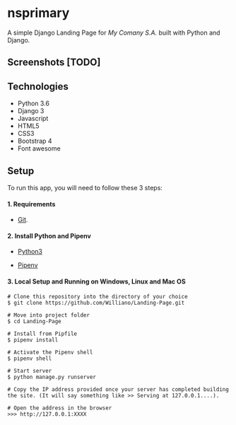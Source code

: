 # nsprimary

A simple Django Landing Page for *My Comany S.A.* built with Python and Django.

## Screenshots [TODO]



## Technologies
* Python 3.6
* Django 3
* Javascript
* HTML5
* CSS3 
* Bootstrap 4
* Font awesome

## Setup

To run this app, you will need to follow these 3 steps:

#### 1. Requirements
  - [Git](https://git-scm.com/book/en/v2/Getting-Started-Installing-Git).


#### 2. Install Python and Pipenv
  - [Python3](https://www.python.org/downloads/)
  

  - [Pipenv](https://pipenv-es.readthedocs.io/es/stable/)

#### 3. Local Setup and Running on Windows, Linux and Mac OS

  ```
  # Clone this repository into the directory of your choice
  $ git clone https://github.com/Williano/Landing-Page.git

  # Move into project folder
  $ cd Landing-Page

  # Install from Pipfile
  $ pipenv install

  # Activate the Pipenv shell
  $ pipenv shell

  # Start server
  $ python manage.py runserver
  
  # Copy the IP address provided once your server has completed building the site. (It will say something like >> Serving at 127.0.0.1....).
  
  # Open the address in the browser
  >>> http://127.0.0.1:XXXX
  
  ```
